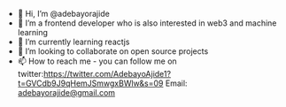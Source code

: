 - 👋 Hi, I’m @adebayorajide
- 👀 I’m a frontend developer who is also interested in web3 and machine learning 
- 🌱 I’m currently learning reactjs
- 💞️ I’m looking to collaborate on open source projects
- 📫 How to reach me - you can follow me on twitter:https://twitter.com/AdebayoAjide1?t=GVCdb9J9qHemJSmwgxBWlw&s=09
    Email: adebayorajide@gmail.com


<!---
adebayorajide/adebayorajide is a ✨ special ✨ repository because its `README.md` (this file) appears on your GitHub profile.
You can click the Preview link to take a look at your changes.
--->
